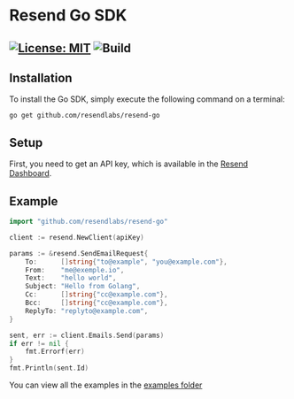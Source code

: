# Resend Go SDK

[![License: MIT](https://img.shields.io/badge/License-MIT-blue.svg)](https://opensource.org/licenses/MIT)
![Build](https://github.com/resendlabs/resend-go/actions/workflows/go.yml/badge.svg)
---

## Installation

To install the Go SDK, simply execute the following command on a terminal:

```
go get github.com/resendlabs/resend-go
```

## Setup

First, you need to get an API key, which is available in the [Resend Dashboard](https://resend.com).

## Example

```go
import "github.com/resendlabs/resend-go"

client := resend.NewClient(apiKey)

params := &resend.SendEmailRequest{
    To:      []string{"to@example", "you@example.com"},
    From:    "me@exemple.io",
    Text:    "hello world",
    Subject: "Hello from Golang",
    Cc:      []string{"cc@example.com"},
    Bcc:     []string{"cc@example.com"},
    ReplyTo: "replyto@example.com",
}

sent, err := client.Emails.Send(params)
if err != nil {
    fmt.Errorf(err)
}
fmt.Println(sent.Id)
```

You can view all the examples in the [examples folder](https://github.com/resendlabs/resend-go/tree/main/examples)
